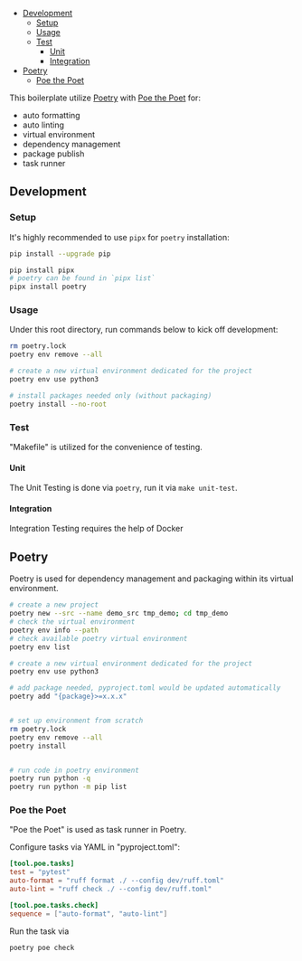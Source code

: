 

- [Development](#development)
  - [Setup](#setup)
  - [Usage](#usage)
  - [Test](#test)
    - [Unit](#unit)
    - [Integration](#integration)
- [Poetry](#poetry)
  - [Poe the Poet](#poe-the-poet)


This boilerplate utilize [Poetry](https://python-poetry.org/) with [Poe the Poet](https://github.com/nat-n/poethepoet) for:
- auto formatting
- auto linting
- virtual environment
- dependency management
- package publish
- task runner


## Development
### Setup
It's highly recommended to use `pipx` for `poetry` installation:
```sh
pip install --upgrade pip

pip install pipx
# poetry can be found in `pipx list`
pipx install poetry
```

### Usage
Under this root directory, run commands below to kick off development:
```sh
rm poetry.lock
poetry env remove --all

# create a new virtual environment dedicated for the project
poetry env use python3

# install packages needed only (without packaging)
poetry install --no-root
```

### Test
"Makefile" is utilized for the convenience of testing.

#### Unit
The Unit Testing is done via `poetry`, run it via `make unit-test`.

#### Integration
Integration Testing requires the help of Docker


## Poetry
Poetry is used for dependency management and packaging within its virtual environment.

```sh
# create a new project
poetry new --src --name demo_src tmp_demo; cd tmp_demo
# check the virtual environment
poetry env info --path
# check available poetry virtual environment
poetry env list

# create a new virtual environment dedicated for the project
poetry env use python3

# add package needed, pyproject.toml would be updated automatically
poetry add "{package}>=x.x.x"


# set up environment from scratch
rm poetry.lock
poetry env remove --all
poetry install


# run code in poetry environment
poetry run python -q
poetry run python -m pip list
```

### Poe the Poet
"Poe the Poet" is used as task runner in Poetry.

Configure tasks via YAML in "pyproject.toml":
```toml
[tool.poe.tasks]
test = "pytest"
auto-format = "ruff format ./ --config dev/ruff.toml"
auto-lint = "ruff check ./ --config dev/ruff.toml"

[tool.poe.tasks.check]
sequence = ["auto-format", "auto-lint"]
```

Run the task via
```sh
poetry poe check
```
